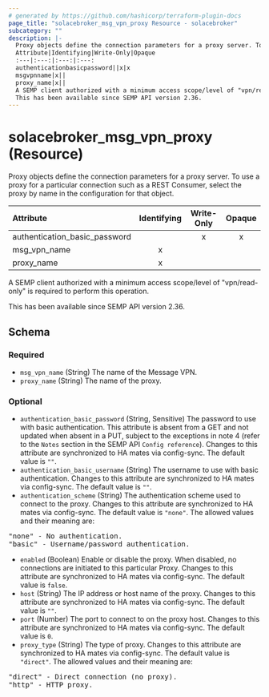 ```yaml
---
# generated by https://github.com/hashicorp/terraform-plugin-docs
page_title: "solacebroker_msg_vpn_proxy Resource - solacebroker"
subcategory: ""
description: |-
  Proxy objects define the connection parameters for a proxy server. To use a proxy for a particular connection such as a REST Consumer, select the proxy by name in the configuration for that object.
  Attribute|Identifying|Write-Only|Opaque
  :---|:---:|:---:|:---:
  authenticationbasicpassword||x|x
  msgvpnname|x||
  proxy_name|x||
  A SEMP client authorized with a minimum access scope/level of "vpn/read-only" is required to perform this operation.
  This has been available since SEMP API version 2.36.
---
```


# solacebroker_msg_vpn_proxy (Resource)

Proxy objects define the connection parameters for a proxy server. To use a proxy for a particular connection such as a REST Consumer, select the proxy by name in the configuration for that object.


Attribute|Identifying|Write-Only|Opaque
:---|:---:|:---:|:---:
authentication_basic_password||x|x
msg_vpn_name|x||
proxy_name|x||



A SEMP client authorized with a minimum access scope/level of "vpn/read-only" is required to perform this operation.

This has been available since SEMP API version 2.36.



<!-- schema generated by tfplugindocs -->
## Schema

### Required

- `msg_vpn_name` (String) The name of the Message VPN.
- `proxy_name` (String) The name of the proxy.

### Optional

- `authentication_basic_password` (String, Sensitive) The password to use with basic authentication. This attribute is absent from a GET and not updated when absent in a PUT, subject to the exceptions in note 4 (refer to the `Notes` section in the SEMP API `Config reference`). Changes to this attribute are synchronized to HA mates via config-sync. The default value is `""`.
- `authentication_basic_username` (String) The username to use with basic authentication. Changes to this attribute are synchronized to HA mates via config-sync. The default value is `""`.
- `authentication_scheme` (String) The authentication scheme used to connect to the proxy. Changes to this attribute are synchronized to HA mates via config-sync. The default value is `"none"`. The allowed values and their meaning are:

<pre>
"none" - No authentication.
"basic" - Username/password authentication.
</pre>
- `enabled` (Boolean) Enable or disable the proxy. When disabled, no connections are initiated to this particular Proxy. Changes to this attribute are synchronized to HA mates via config-sync. The default value is `false`.
- `host` (String) The IP address or host name of the proxy. Changes to this attribute are synchronized to HA mates via config-sync. The default value is `""`.
- `port` (Number) The port to connect to on the proxy host. Changes to this attribute are synchronized to HA mates via config-sync. The default value is `0`.
- `proxy_type` (String) The type of proxy. Changes to this attribute are synchronized to HA mates via config-sync. The default value is `"direct"`. The allowed values and their meaning are:

<pre>
"direct" - Direct connection (no proxy).
"http" - HTTP proxy.
</pre>
